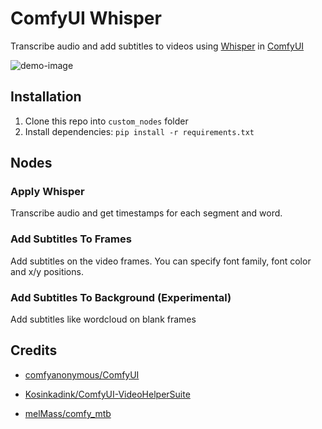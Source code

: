 # ComfyUI Whisper

Transcribe audio and add subtitles to videos using [Whisper](https://github.com/openai/whisper/) in [ComfyUI](https://github.com/comfyanonymous/ComfyUI)

![demo-image](https://github.com/yuvraj108c/ComfyUI-Whisper/blob/assets/recording.gif?raw=true)

## Installation

1. Clone this repo into `custom_nodes` folder
2. Install dependencies: `pip install -r requirements.txt`

## Nodes

### Apply Whisper

Transcribe audio and get timestamps for each segment and word.

### Add Subtitles To Frames

Add subtitles on the video frames. You can specify font family, font color and x/y positions.

### Add Subtitles To Background (Experimental)

Add subtitles like wordcloud on blank frames

## Credits

- [comfyanonymous/ComfyUI](https://github.com/comfyanonymous/ComfyUI)

- [Kosinkadink/ComfyUI-VideoHelperSuite](https://github.com/Kosinkadink/ComfyUI-VideoHelperSuite)

- [melMass/comfy_mtb](https://github.com/melMass/comfy_mtb)
